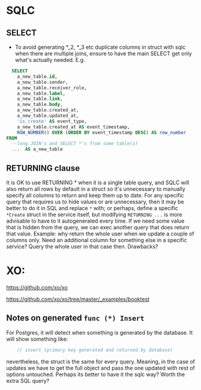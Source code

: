 # SQLC

## SELECT

- To avoid generating *_2, *_3 etc duplicate columns in struct with sqlc when there are multiple joins, 
  ensure to have the main SELECT get only what's actually needed. E.g.
```sql
  SELECT
    a_new_table.id,
    a_new_table.sender,
    a_new_table.receiver_role,
    a_new_table.label,
    a_new_table.link,
    a_new_table.body,
    a_new_table.created_at,
    a_new_table.updated_at,
    'is_create' AS event_type,
    a_new_table.created_at AS event_timestamp,
    ROW_NUMBER() OVER (ORDER BY event_timestamp DESC) AS row_number
FROM 
  --long JOIN's and SELECT *'s from some table(s)
  ...  AS a_new_table
```

## RETURNING clause

It is OK to use RETURNING * when it is a single table query, and SQLC will also return all rows by default in a struct so it's unnecessary to manually specify all columns to return and keep them up to date.
For any specific query that requires us to hide values or are unnecessary, then it may be better to do it in SQL and replace ``*`` with; or perhaps, define a specific ``*Create`` struct in the service itself, but modifying ``RETURNING ...`` is more advisable to have to it autogenerated every time. If we need some value that is hidden from the query, we can exec another query that does return that value.
Example: why return the whole user when we update a couple of columns only. Need an additional column for something else in a specific service? Query the whole user in that case then. Drawbacks?

# XO:

https://github.com/xo/xo

https://github.com/xo/xo/tree/master/_examples/booktest

## Notes on generated ``func (*) Insert``

For Postgres, it will detect when something is generated by the database. It will show something like:
```go
	// insert (primary key generated and returned by database)
```
nevertheless, the struct is the same for every query. Meaning, in the case of updates we have to get the full object and pass the one updated with rest of options untouched. Perhaps its better to have it the sqlc way? Worth the extra SQL query?
